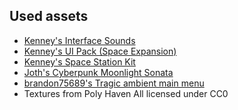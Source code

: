 ## Used assets
- [Kenney's Interface Sounds](https://kenney.nl/assets/interface-sounds)
- [Kenney's UI Pack (Space Expansion)](https://kenney.nl/assets/ui-pack-space-expansion)
- [Kenney's Space Station Kit](https://kenney.nl/assets/space-station-kit )
- [Joth's Cyberpunk Moonlight Sonata](https://opengameart.org/content/cyberpunk-moonlight-sonata)
- [brandon75689's Tragic ambient main menu](https://opengameart.org/content/tragic-ambient-main-menu)
- Textures from Poly Haven
All licensed under CC0
